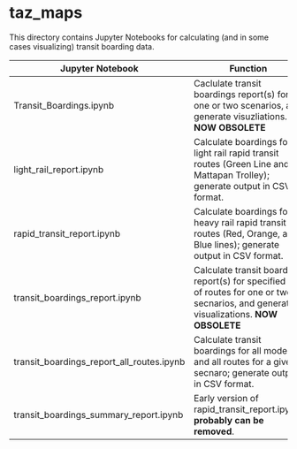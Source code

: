 # taz_maps

This directory contains Jupyter Notebooks for calculating (and in some cases visualizing) transit boarding data.

| Jupyter Notebook | Function |
|---|---|
| Transit_Boardings.ipynb |  Caclulate transit boardings report(s) for one or two scenarios, and generate visuzliations. __NOW OBSOLETE__ |
| light_rail_report.ipynb | Calculate boardings for all light rail rapid transit routes (Green Line and Mattapan Trolley); generate output in CSV format. |
| rapid_transit_report.ipynb | Calculate boardings for all heavy rail rapid transit routes (Red, Orange, and Blue lines); generate output in CSV format. |
| transit_boardings_report.ipynb |  Calculate transit boarding report(s) for specified set of routes for one or two secnarios, and generate visualizations. __NOW OBSOLETE__ |
| transit_boardings_report_all_routes.ipynb | Calculate transit boardings for all modes and all routes for a given secnaro; generate output in CSV format. |
| transit_boardings_summary_report.ipynb | Early version of rapid_transit_report.ipynb; __probably can be removed__. |